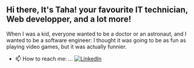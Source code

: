 ## Hi there, It's Taha! your favourite IT technician, Web developper, and a lot more!
When I was a kid, everyone wanted to be a doctor or an astronaut, and I wanted to be a software engineer:
I thought it was going to be as fun as playing video games, but it was actually funnier.

<!--
**TahaHamrounii/TahaHamrounii** is a ✨ _special_ ✨ repository because its `README.md` (this file) appears on your GitHub profile.

Here are some ideas to get you started:

- 🔭 I’m currently working on a projet
- 🌱 I’m currently learning ...
- 👯 I’m looking to collaborate on ...
- 🤔 I’m looking for help with ...
- 💬 Ask me about ...
- 😄 Pronouns: ...
- ⚡ Fun fact: ...
-->
- 📫 How to reach me: ...
[![LinkedIn](https://img.shields.io/badge/LinkedIn-Taha%20Hamrouni-blue)](www.linkedin.com/in/tahahamrouni)
